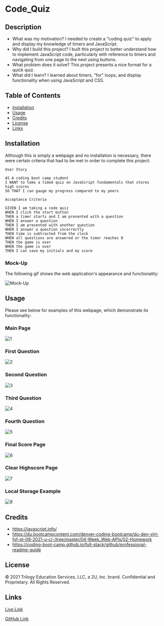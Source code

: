 # Code_Quiz

## Description

- What was my motivation? I needed to create a "coding quiz" to apply and display my knowledge of timers and JavaScript.
- Why did I build this project? I built this project to better understand how to implement JavaScript code, particularly with reference to timers and navigating from one page to the next using buttons.
- What problem does it solve? This project presents a nice format for a quick quiz.
- What did I learn? I learned about timers, "for" loops, and display functionality when using JavaScript and CSS.

## Table of Contents

- [Installation](#installation)
- [Usage](#usage)
- [Credits](#credits)
- [License](#license)
- [Links](#links)

## Installation

Although this is simply a webpage and no installation is necessary, there were certain criteria that had to be met in order to complete this project:

    User Story

    AS A coding boot camp student
    I WANT to take a timed quiz on JavaScript fundamentals that stores high scores
    SO THAT I can gauge my progress compared to my peers

    Acceptance Criteria

    GIVEN I am taking a code quiz
    WHEN I click the start button
    THEN a timer starts and I am presented with a question
    WHEN I answer a question
    THEN I am presented with another question
    WHEN I answer a question incorrectly
    THEN time is subtracted from the clock
    WHEN all questions are answered or the timer reaches 0
    THEN the game is over
    WHEN the game is over
    THEN I can save my initials and my score

### Mock-Up

The following gif shows the web application's appearance and functionality:

![Mock-Up](assets/images/04-web-apis-homework-demo.gif)

## Usage
Please see below for examples of this webpage, which demonstrate its functionality:

### Main Page

![1](assets/images/1.png)

###  First Question

![2](assets/images/2.png)

###  Second Question

![3](assets/images/3.png)

###  Third Question

![4](assets/images/4.png)

###  Fourth Question

![5](assets/images/5.png)

###  Final Score Page

![6](assets/images/6.png)

###  Clear Highscore Page

![7](assets/images/7.png)

###  Local Storage Example

![8](assets/images/8.png)

## Credits
- https://javascript.info/
- https://du.bootcampcontent.com/denver-coding-bootcamp/du-den-virt-fsf-pt-08-2021-u-c/-/tree/master/04-Week_Web-APIs/02-Homework
- https://coding-boot-camp.github.io/full-stack/github/professional-readme-guide


## License
© 2021 Trilogy Education Services, LLC, a 2U, Inc. brand. Confidential and Proprietary. All Rights Reserved.

## Links
[Live Link](https://carlincb.github.io/Code_Quiz/)

[GitHub Link](https://github.com/carlincb/Code_Quiz)